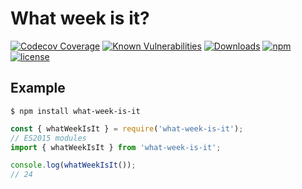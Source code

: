 
# What week is it?
[![Codecov Coverage](https://img.shields.io/codecov/c/github/FJancsi/what-week-is-it/coverage.svg?style=flat-square)](https://codecov.io/gh/FJancsi/what-week-is-it/)
[![Known Vulnerabilities](https://snyk.io//test/github/FJancsi/what-week-is-it/badge.svg?targetFile=package.json)](https://snyk.io//test/github/FJancsi/what-week-is-it?targetFile=package.json)
[![Downloads](https://img.shields.io/npm/dm/what-week-is-it.svg)](https://npmcharts.com/compare/what-week-is-it?minimal=true)
[![npm](https://img.shields.io/npm/v/what-week-is-it.svg)](https://www.npmjs.com/package/what-week-is-it)
[![license](https://img.shields.io/npm/l/what-week-is-it.svg)](https://www.npmjs.com/package/what-week-is-it)

## Example

```shell
$ npm install what-week-is-it
```

```javascript
const { whatWeekIsIt } = require('what-week-is-it');
// ES2015 modules
import { whatWeekIsIt } from 'what-week-is-it';

console.log(whatWeekIsIt());
// 24
```


